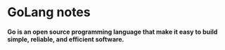 # GoLang notes

**Go is an open source programming language that make it easy to build simple, reliable, and efficient software.**
